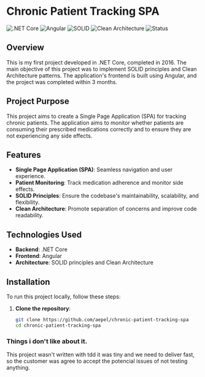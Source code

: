 # Chronic Patient Tracking SPA

![.NET Core](https://img.shields.io/badge/.NET%20Core-v2.1-blue)
![Angular](https://img.shields.io/badge/Angular-v6.0-red)
![SOLID](https://img.shields.io/badge/SOLID-Patterns-8CA1AF)
![Clean Architecture](https://img.shields.io/badge/Clean%20Architecture-Implemented-brightgreen)
![Status](https://img.shields.io/badge/Status-Completed-brightgreen)

## Overview
This is my first project developed in .NET Core, completed in 2016. The main objective of this project was to implement SOLID principles and Clean Architecture patterns. The application's frontend is built using Angular, and the project was completed within 3 months.

## Project Purpose
This project aims to create a Single Page Application (SPA) for tracking chronic patients. The application aims to monitor whether patients are consuming their prescribed medications correctly and to ensure they are not experiencing any side effects.

## Features
- **Single Page Application (SPA)**: Seamless navigation and user experience.
- **Patient Monitoring**: Track medication adherence and monitor side effects.
- **SOLID Principles**: Ensure the codebase's maintainability, scalability, and flexibility.
- **Clean Architecture**: Promote separation of concerns and improve code readability.

## Technologies Used
- **Backend**: .NET Core
- **Frontend**: Angular
- **Architecture**: SOLID principles and Clean Architecture

## Installation
To run this project locally, follow these steps:

1. **Clone the repository**:
   ```bash
   git clone https://github.com/aepel/chronic-patient-tracking-spa
   cd chronic-patient-tracking-spa

### Things i don't like about it.

This project wasn't written with tdd it was tiny and we need to deliver fast, so the customer was agree to accept the potencial issues of not testing anything. 
